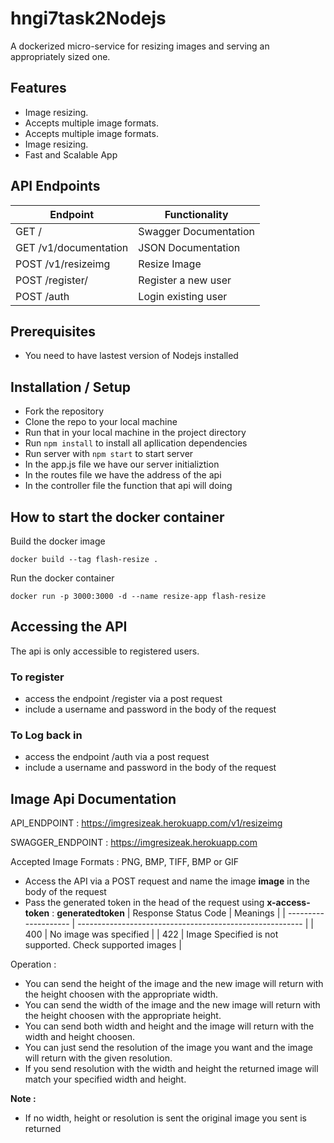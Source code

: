 # hngi7task2Nodejs
 A dockerized micro-service for resizing images and serving an appropriately sized one.

## Features
- Image resizing.
- Accepts multiple image formats.
- Accepts multiple image formats.
- Image resizing.
- Fast and Scalable App

## API Endpoints
| Endpoint                | Functionality         |
| ------------------------| ----------------------|
| GET   /                 | Swagger Documentation |
| GET   /v1/documentation | JSON Documentation    |
| POST  /v1/resizeimg     | Resize Image          |
| POST  /register/        | Register a new user   |
| POST  /auth             | Login existing user   |

## Prerequisites
- You need to have lastest version of Nodejs installed
  
## Installation / Setup
- Fork the repository 
- Clone the repo to your local machine 
- Run that in your local machine in the project directory 
- Run `npm install` to install all apllication dependencies
- Run server with `npm start` to start server
- In the app.js file we have our server initializtion
- In the routes file we have the address of the api 
- In the controller file the function that api will doing 
## How to start the docker container


Build the docker image

    docker build --tag flash-resize .

Run the docker container

    docker run -p 3000:3000 -d --name resize-app flash-resize

## Accessing the API
The api is only accessible to registered users.
### To register
- access the endpoint /register via a post request
- include a username and password in the body of the request
### To Log back in
- access the endpoint /auth via a post request
- include a username and password in the body of the request
## Image Api Documentation
API_ENDPOINT : https://imgresizeak.herokuapp.com/v1/resizeimg

SWAGGER_ENDPOINT : https://imgresizeak.herokuapp.com

Accepted Image Formats  : PNG, BMP, TIFF, BMP or GIF

- Access the API via a POST request and name the image **image** in the body of the request
- Pass the generated token in the head of the request using **x-access-token** : **generatedtoken**
  | Response Status Code | Meanings                                                 |
  | -------------------- | -------------------------------------------------------- |
  | 400                  | No image was specified                                   |
  | 422                  | Image Specified is not supported. Check supported images |

Operation  : 

- You can send the height of the image and the new image will return with the height choosen with the appropriate width.
- You can send the width of the image and the new image will return with the height choosen  with the appropriate height.
- You can send both width and height and the image will return with the width and height choosen.
- You can just send the resolution of the image you want and the image will return with the given resolution.
- If you send resolution with the width and height the returned image will match your specified width and height.

**Note :**

- If no width, height or resolution is sent the original image you sent is returned
 
